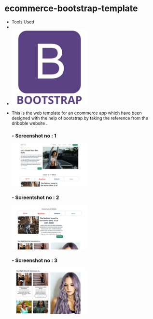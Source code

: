 # ecommerce-bootstrap-template
- Tools Used 
- 
- ![image](https://raw.githubusercontent.com/devicons/devicon/master/icons/bootstrap/bootstrap-plain-wordmark.svg)
- <style type="text/css">
    img {
        width: 250px;
    }
</style>

This is the web template for an ecommerce app which have been designed with the help of bootstrap by taking the reference
from the dribbble website .

### - Screenshot no : 1

![Image](https://raw.githubusercontent.com/Sonu-Hansda/ecommerce-bootstrap-template/main/scrshot1.png)

### - Screentshot no : 2

![Image](https://raw.githubusercontent.com/Sonu-Hansda/ecommerce-bootstrap-template/main/scrshot2.png)

### - Screenshot no : 3

![Image](https://raw.githubusercontent.com/Sonu-Hansda/ecommerce-bootstrap-template/main/scrshot3.png)
